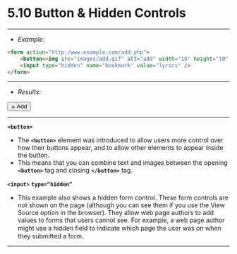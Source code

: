 # 5.10 Button & Hidden Controls

---
- *Example:*
```html
<form action="http:/www.example.com/add.php">
	<button><img src="images/add.gif" alt="add" width="10" height="10" /> Add</button>
	<input type="hidden" name="bookmark" value="lyrics" />
</form>
```

---
- *Results:*
<form action="http:/www.example.com/add.php">
	<button><img src="images/add.gif" alt="add" width="10" height="10" /> Add</button>
	<input type="hidden" name="bookmark" value="lyrics" />
</form>

---
**`<button>`**
- The **`<button>`** element was introduced to allow users more control over how their buttons appear, and to allow other elements to appear inside the button.
- This means that you can combine text and images between the opening **`<button>`** tag and closing **`</button>`** tag.

**`<input>`**
**`type=“hidden”`**
- This example also shows a hidden form control. These form controls are not shown on the page (although you can see them if you use the View Source option in the browser). They allow web page authors to add values to forms that users cannot see. For example, a web page author might use a hidden ﬁeld to indicate which page the user was on when they submitted a form.

---
